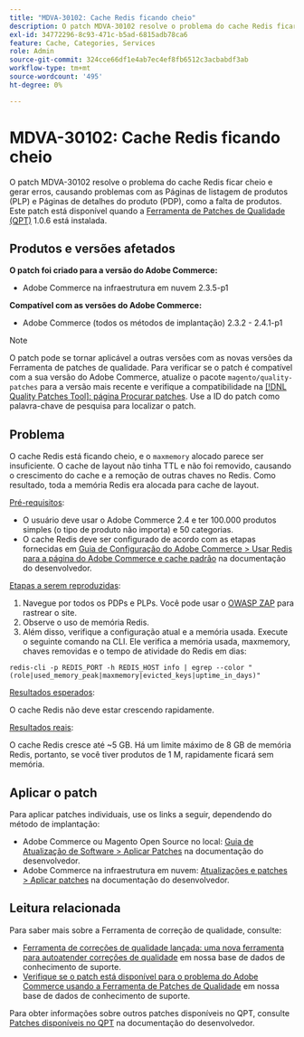 ```yaml
---
title: "MDVA-30102: Cache Redis ficando cheio"
description: O patch MDVA-30102 resolve o problema do cache Redis ficar cheio e gerar erros, causando problemas com as Páginas de listagem de produtos (PLP) e Páginas de detalhes do produto (PDP), como a falta de produtos. Este patch está disponível quando a [Ferramenta de correções de qualidade (QPT)](https://devdocs.magento.com/guides/v2.4/comp-mgr/patching.html#mqp) 1.0.6 está instalada.
exl-id: 34772296-8c93-471c-b5ad-6815adb78ca6
feature: Cache, Categories, Services
role: Admin
source-git-commit: 324cce66df1e4ab7ec4ef8fb6512c3acbabdf3ab
workflow-type: tm+mt
source-wordcount: '495'
ht-degree: 0%

---
```


# MDVA-30102: Cache Redis ficando cheio

O patch MDVA-30102 resolve o problema do cache Redis ficar cheio e gerar erros, causando problemas com as Páginas de listagem de produtos (PLP) e Páginas de detalhes do produto (PDP), como a falta de produtos. Este patch está disponível quando a [Ferramenta de Patches de Qualidade (QPT)](https://devdocs.magento.com/guides/v2.4/comp-mgr/patching.html#mqp) 1.0.6 está instalada.

## Produtos e versões afetados

**O patch foi criado para a versão do Adobe Commerce:**

* Adobe Commerce na infraestrutura em nuvem 2.3.5-p1

**Compatível com as versões do Adobe Commerce:**

* Adobe Commerce (todos os métodos de implantação) 2.3.2 - 2.4.1-p1

>[!NOTE]
>
>O patch pode se tornar aplicável a outras versões com as novas versões da Ferramenta de patches de qualidade. Para verificar se o patch é compatível com a sua versão do Adobe Commerce, atualize o pacote `magento/quality-patches` para a versão mais recente e verifique a compatibilidade na [[!DNL Quality Patches Tool]: página Procurar patches](https://devdocs.magento.com/quality-patches/tool.html#patch-grid). Use a ID do patch como palavra-chave de pesquisa para localizar o patch.

## Problema

O cache Redis está ficando cheio, e o `maxmemory` alocado parece ser insuficiente. O cache de layout não tinha TTL e não foi removido, causando o crescimento do cache e a remoção de outras chaves no Redis. Como resultado, toda a memória Redis era alocada para cache de layout.

<u>Pré-requisitos</u>:

* O usuário deve usar o Adobe Commerce 2.4 e ter 100.000 produtos simples (o tipo de produto não importa) e 50 categorias.
* O cache Redis deve ser configurado de acordo com as etapas fornecidas em [Guia de Configuração do Adobe Commerce > Usar Redis para a página do Adobe Commerce e cache padrão](https://devdocs.magento.com/guides/v2.4/config-guide/redis/redis-pg-cache.html#example-command) na documentação do desenvolvedor.

<u>Etapas a serem reproduzidas</u>:

1. Navegue por todos os PDPs e PLPs. Você pode usar o [OWASP ZAP](https://www.zaproxy.org/) para rastrear o site.
1. Observe o uso de memória Redis.
1. Além disso, verifique a configuração atual e a memória usada. Execute o seguinte comando na CLI. Ele verifica a memória usada, maxmemory, chaves removidas e o tempo de atividade do Redis em dias:

```
redis-cli -p REDIS_PORT -h REDIS_HOST info | egrep --color "(role|used_memory_peak|maxmemory|evicted_keys|uptime_in_days)"
```

<u>Resultados esperados</u>:

O cache Redis não deve estar crescendo rapidamente.

<u>Resultados reais</u>:

O cache Redis cresce até ~5 GB. Há um limite máximo de 8 GB de memória Redis, portanto, se você tiver produtos de 1 M, rapidamente ficará sem memória.

## Aplicar o patch

Para aplicar patches individuais, use os links a seguir, dependendo do método de implantação:

* Adobe Commerce ou Magento Open Source no local: [Guia de Atualização de Software > Aplicar Patches](https://devdocs.magento.com/guides/v2.4/comp-mgr/patching/mqp.html) na documentação do desenvolvedor.
* Adobe Commerce na infraestrutura em nuvem: [Atualizações e patches > Aplicar patches](https://devdocs.magento.com/cloud/project/project-patch.html) na documentação do desenvolvedor.

## Leitura relacionada

Para saber mais sobre a Ferramenta de correção de qualidade, consulte:

* [Ferramenta de correções de qualidade lançada: uma nova ferramenta para autoatender correções de qualidade](/help/announcements/adobe-commerce-announcements/magento-quality-patches-released-new-tool-to-self-serve-quality-patches.md) em nossa base de dados de conhecimento de suporte.
* [Verifique se o patch está disponível para o problema do Adobe Commerce usando a Ferramenta de Patches de Qualidade](/help/support-tools/patches-available-in-qpt-tool/check-patch-for-magento-issue-with-magento-quality-patches.md) em nossa base de dados de conhecimento de suporte.

Para obter informações sobre outros patches disponíveis no QPT, consulte [Patches disponíveis no QPT](https://devdocs.magento.com/quality-patches/tool.html#patch-grid) na documentação do desenvolvedor.
